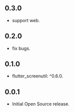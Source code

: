 ## 0.3.0

* support web.

## 0.2.0

* fix bugs.

## 0.1.0

* flutter_screenutil: ^0.6.0.

## 0.0.1

* Initial Open Source release.
